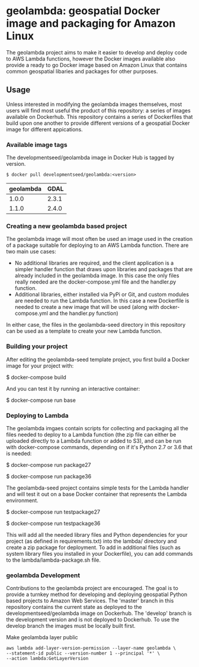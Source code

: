 # geolambda: geospatial Docker image and packaging for Amazon Linux

The geolambda project aims to make it easier to develop and deploy code to AWS Lambda functions, however the Docker images available also provide a ready to go Docker image based on Amazon Linux that contains common geospatial libaries and packages for other purposes.

## Usage

Unless interested in modifying the geolambda images themselves, most users will find most useful the product of this repository: a series of images available on Dockerhub. This repository contains a series of Dockerfiles that build upon one another to provide different versions of a geospatial Docker image for different appications.

### Available image tags

The developmentseed/geolambda image in Docker Hub is tagged by version.

	$ docker pull developmentseed/geolambda:<version>

| geolambda | GDAL  |
| -------- | ----  |
| 1.0.0    | 2.3.1 |
| 1.1.0    | 2.4.0 |

### Creating a new geolambda based project

The geolambda image will most often be used an image used in the creation of a package suitable for deploying to an AWS Lambda function. There are two main use cases:

- No additional libraries are required, and the client application is a simpler handler function that draws upon libraries and packages that are already included in the geolambda image. In this case the only files really needed are the docker-compose.yml file and the handler.py function.
- Additional libraries, either installed via PyPi or Git, and custom modules are needed to run the Lambda function. In this case a new Dockerfile is needed to create a new image that will be used (along with docker-compose.yml and the handler.py function)

In either case, the files in the geolambda-seed directory in this repository can be used as a template to create your new Lambda function.

### Building your project

After editing the geolambda-seed template project, you first build a Docker image for your project with:

$ docker-compose build

And you can test it by running an interactive container:

$ docker-compose run base

### Deploying to Lambda

The geolambda imgaes contain scripts for collecting and packaging all the files needed to deploy to a Lambda function (the zip file can either be uploaded directly to a Lambda function or added to S3), and can be run with docker-compose commands, depending on if it's Python 2.7 or 3.6 that is needed:

$ docker-compose run package27

$ docker-compose run package36

The geolambda-seed project contains simple tests for the Lambda handler and will test it out on a base Docker container that represents the Lambda environment.

$ docker-compose run testpackage27

$ docker-compose run testpackage36

This will add all the needed library files and Python dependencies for your project (as defined in requirements.txt) into the lambda/ directory and create a zip package for deployment. To add in additional files (such as system library files you installed in your Dockerfile), you can add commands to the lambda/lambda-package.sh file.


### geolambda Development

Contributions to the geolambda project are encouraged. The goal is to provide a turnkey method for developing and deploying geospatial Python based projects to Amazon Web Services. The 'master' branch in this repository contains the current state as deployed to the developmentseed/geolambda image on Dockerhub. The 'develop' branch is the development version and is not deployed to Dockerhub. To use the develop branch the images must be locally built first.

Make geolambda layer public

```
aws lambda add-layer-version-permission --layer-name geolambda \
--statement-id public --version-number 1 --principal '*' \
--action lambda:GetLayerVersion
```
